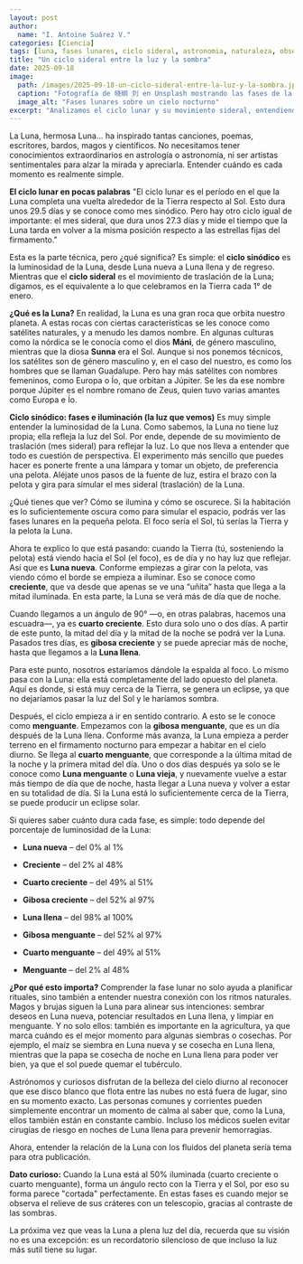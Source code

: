 ```yaml
---
layout: post
author:
  name: "I. Antoine Suárez V."
categories: [Ciencia]
tags: [luna, fases lunares, ciclo sideral, astronomia, naturaleza, observacion]
title: "Un ciclo sideral entre la luz y la sombra"
date: 2025-09-18
image:
  path: /images/2025-09-18-un-ciclo-sideral-entre-la-luz-y-la-sombra.jpg
  caption: "Fotografía de 晓纲 刘 en Unsplash mostrando las fases de la Luna"
  image_alt: "Fases lunares sobre un cielo nocturno"
excerpt: "Analizamos el ciclo lunar y su movimiento sideral, entendiendo la luz que refleja la Luna y su relación con el tiempo y la observación astronómica."
---
```




La Luna, hermosa Luna... ha inspirado tantas canciones, poemas, escritores, bardos, magos y científicos. No necesitamos tener conocimientos extraordinarios en astrología o astronomía, ni ser artistas sentimentales para alzar la mirada y apreciarla. Entender cuándo es cada momento es realmente simple.

**El ciclo lunar en pocas palabras** "El ciclo lunar es el período en el que la Luna completa una vuelta alrededor de la Tierra respecto al Sol. Esto dura unos 29.5 días y se conoce como mes sinódico. Pero hay otro ciclo igual de importante: el mes sideral, que dura unos 27.3 días y mide el tiempo que la Luna tarda en volver a la misma posición respecto a las estrellas fijas del firmamento."

Esta es la parte técnica, pero ¿qué significa? Es simple: el **ciclo sinódico** es la luminosidad de la Luna, desde Luna nueva a Luna llena y de regreso. Mientras que el **ciclo sideral** es el movimiento de traslación de la Luna; digamos, es el equivalente a lo que celebramos en la Tierra cada 1° de enero.

**¿Qué es la Luna?** En realidad, la Luna es una gran roca que orbita nuestro planeta. A estas rocas con ciertas características se les conoce como satélites naturales, y a menudo les damos nombre. En algunas culturas como la nórdica se le conocía como el dios **Máni**, de género masculino, mientras que la diosa **Sunna** era el Sol. Aunque si nos ponemos técnicos, los satélites son de género masculino y, en el caso del nuestro, es como los hombres que se llaman Guadalupe. Pero hay más satélites con nombres femeninos, como Europa o Ío, que orbitan a Júpiter. Se les da ese nombre porque Júpiter es el nombre romano de Zeus, quien tuvo varias amantes como Europa e Ío.

**Ciclo sinódico: fases e iluminación (la luz que vemos)** Es muy simple entender la luminosidad de la Luna. Como sabemos, la Luna no tiene luz propia; ella refleja la luz del Sol. Por ende, depende de su movimiento de traslación (mes sideral) para reflejar la luz. Lo que nos lleva a entender que todo es cuestión de perspectiva. El experimento más sencillo que puedes hacer es ponerte frente a una lámpara y tomar un objeto, de preferencia una pelota. Aléjate unos pasos de la fuente de luz, estira el brazo con la pelota y gira para simular el mes sideral (traslación) de la Luna.

¿Qué tienes que ver? Cómo se ilumina y cómo se oscurece. Si la habitación es lo suficientemente oscura como para simular el espacio, podrás ver las fases lunares en la pequeña pelota. El foco sería el Sol, tú serías la Tierra y la pelota la Luna.

Ahora te explico lo que está pasando: cuando la Tierra (tú, sosteniendo la pelota) está viendo hacia el Sol (el foco), es de día y no hay luz que reflejar. Así que es **Luna nueva**. Conforme empiezas a girar con la pelota, vas viendo cómo el borde se empieza a iluminar. Eso se conoce como **creciente**, que va desde que apenas se ve una “uñita” hasta que llega a la mitad iluminada. En esta parte, la Luna se verá más de día que de noche.

Cuando llegamos a un ángulo de 90° —o, en otras palabras, hacemos una escuadra—, ya es **cuarto creciente**. Esto dura solo uno o dos días. A partir de este punto, la mitad del día y la mitad de la noche se podrá ver la Luna. Pasados tres días, es **gibosa creciente** y se puede apreciar más de noche, hasta que llegamos a la **Luna llena**.

Para este punto, nosotros estaríamos dándole la espalda al foco. Lo mismo pasa con la Luna: ella está completamente del lado opuesto del planeta. Aquí es donde, si está muy cerca de la Tierra, se genera un eclipse, ya que no dejaríamos pasar la luz del Sol y le haríamos sombra.

Después, el ciclo empieza a ir en sentido contrario. A esto se le conoce como **menguante**. Empezamos con la **gibosa menguante**, que es un día después de la Luna llena. Conforme más avanza, la Luna empieza a perder terreno en el firmamento nocturno para empezar a habitar en el cielo diurno. Se llega al **cuarto menguante**, que corresponde a la última mitad de la noche y la primera mitad del día. Uno o dos días después ya solo se le conoce como **Luna menguante** o **Luna vieja**, y nuevamente vuelve a estar más tiempo de día que de noche, hasta llegar a Luna nueva y volver a estar en su totalidad de día. Si la Luna está lo suficientemente cerca de la Tierra, se puede producir un eclipse solar.

Si quieres saber cuánto dura cada fase, es simple: todo depende del porcentaje de luminosidad de la Luna:

- **Luna nueva** – del 0% al 1%
    
- **Creciente** – del 2% al 48%
    
- **Cuarto creciente** – del 49% al 51%
    
- **Gibosa creciente** – del 52% al 97%
    
- **Luna llena** – del 98% al 100%
    
- **Gibosa menguante** – del 52% al 97%
    
- **Cuarto menguante** – del 49% al 51%
    
- **Menguante** – del 2% al 48%
    

**¿Por qué esto importa?** Comprender la fase lunar no solo ayuda a planificar rituales, sino también a entender nuestra conexión con los ritmos naturales. Magos y brujas siguen la Luna para alinear sus intenciones: sembrar deseos en Luna nueva, potenciar resultados en Luna llena, y limpiar en menguante. Y no solo ellos: también es importante en la agricultura, ya que marca cuándo es el mejor momento para algunas siembras o cosechas. Por ejemplo, el maíz se siembra en Luna nueva y se cosecha en Luna llena, mientras que la papa se cosecha de noche en Luna llena para poder ver bien, ya que el sol puede quemar el tubérculo.

Astrónomos y curiosos disfrutan de la belleza del cielo diurno al reconocer que ese disco blanco que flota entre las nubes no está fuera de lugar, sino en su momento exacto. Las personas comunes y corrientes pueden simplemente encontrar un momento de calma al saber que, como la Luna, ellos también están en constante cambio. Incluso los médicos suelen evitar cirugías de riesgo en noches de Luna llena para prevenir hemorragias.

Ahora, entender la relación de la Luna con los fluidos del planeta sería tema para otra publicación.

**Dato curioso:** Cuando la Luna está al 50% iluminada (cuarto creciente o cuarto menguante), forma un ángulo recto con la Tierra y el Sol, por eso su forma parece "cortada" perfectamente. En estas fases es cuando mejor se observa el relieve de sus cráteres con un telescopio, gracias al contraste de las sombras.

La próxima vez que veas la Luna a plena luz del día, recuerda que su visión no es una excepción: es un recordatorio silencioso de que incluso la luz más sutil tiene su lugar.
